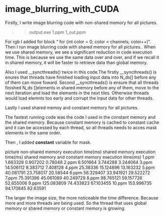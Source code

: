 # image_blurring_with_CUDA
   
Firstly, I write image blurring code with non-shared memory for all pictures.

 >> output.exe 1.ppm 1_out.ppm


For rgb I added for block  “ for (int color = 0; color < channels; color++)”.
Then I run image blurring code  with shared memory for all pictures.. 
When we use shared memory, we see a significant reduction in code execution time. This is because we use the same data over and over, and if we recall it in shared memory, it will be faster to retrieve data than global memory.

 Also I used __syncthreads()  twice in this code.The firstly __syncthreads()   is enures that threads have finished loading input data into N_ds[] before any of them can move foward. Second   __syncthreads()   is ensure that all threads finished N_ds []elements in shared memory before any of them, move to the next iteration and load the elements  in the next tiles. Otherwise  threads would load elemnts too early and corrupt the input data for other threads.

Lastly I used shared memoy and constant memory for all pictures.
 
The fastest running code was the code I used in the constant memory and the shared memory. Because constant memory is cached to constant cache and it can be accessed by each thread, so all threads needs to acces mask elements in the same order. 

Then , I added  __constant__ variable for mask. 
 


picture 	non-shared memory execution time(ms)	shared memory execution time(ms)	shared memory and constant memory execution
 time(ms)
1.ppm               	1.663328	                            0.907202	                                  0.78048
2.ppm	                6.501664	                            3.744288	                                  3.244064
3.ppm	                14.506112                           	8.383712	                                  7.408128
4.ppm	                25.38336                            	15.124896	                                  13.163232
5.ppm               	40.081791	                            23.758017	                                  20.58544
6.ppm               	56.329407                           	33.941921	                                  29.522272
7.ppm               	75.391396	                            45.061089	                                  40.249729
8.ppm               	98.765121                            	59.157726	                                  52.655006
9.ppm	                125.083809	                          74.433823	                                  67.103455
10.ppm              	153.996735	                          94.170845	                                  82.63591

 
 
The larger the image size, the more noticeable the time difference. Because more and more threads are being used. So the thread that uses global memory or shared memory or constant memory is growing.


